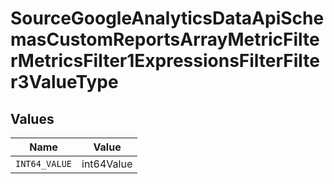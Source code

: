# SourceGoogleAnalyticsDataApiSchemasCustomReportsArrayMetricFilterMetricsFilter1ExpressionsFilterFilter3ValueType


## Values

| Name          | Value         |
| ------------- | ------------- |
| `INT64_VALUE` | int64Value    |
